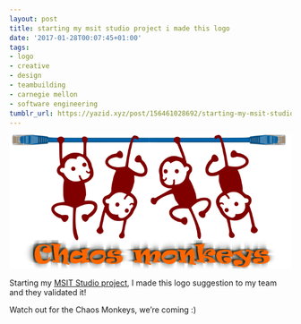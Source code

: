 ```yaml
---
layout: post
title: starting my msit studio project i made this logo
date: '2017-01-28T00:07:45+01:00'
tags:
- logo
- creative
- design
- teambuilding
- carnegie mellon
- software engineering
tumblr_url: https://yazid.xyz/post/156461028692/starting-my-msit-studio-project-i-made-this-logo
---
```

 ![](/tumblr_files/tumblr_okgo8xbYOi1tpd3ixo1_1280.png)  

Starting my [MSIT Studio project](http://mse.isri.cmu.edu/software-engineering/web3-programs/MSIT-SE/msit-se-project.html), I made this logo suggestion to my team and they validated it!

Watch out for the Chaos Monkeys, we’re coming :)

